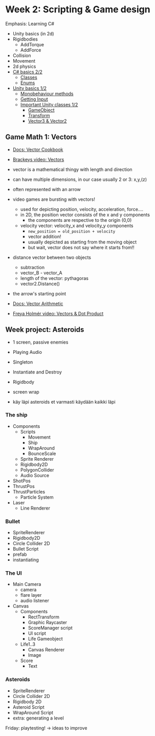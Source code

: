 # Week 2: Scripting & Game design

Emphasis: Learning C#
- Unity basics (in 2d)
- Rigidbodies
	- AddTorque
	- AddForce
- Collision
- Movement
- 2d physics
- [C# basics 2/2](#c-basics)
	- [Classes](#classes)
	- [Enums](#enums)
- [Unity basics 1/2](#unity-basics)
	- [Monobehaviour methods](#monobehaviour-methods)
	- [Getting Input](#getting-input)
	- [Important Unity classes 1/2](#important-unity-classes)
		- [GameObject](#gameobject)
		- [Transform](#transform)
		- [Vector3 & Vector2](#vector3--vector2)



## Game Math 1: Vectors

- [Docs: Vector Cookbook](https://docs.unity3d.com/2019.3/Documentation/Manual/VectorCookbook.html)
- [Brackeys video: Vectors](https://www.youtube.com/watch?v=wXI9_olSrqo)
- vector is a mathematical thingy with length and direction
- can have multiple dimensions, in our case usually 2 or 3: x,y,(z)
- often represented with an arrow
- video games are bursting with vectors!
  - used for depicting position, velocity, acceleration, force....
  - in 2D, the position vector consists of the x and y components
    - the components are respective to the origin (0,0)
  - velocity vector: velocity_x and velocity_y components
    - `new_position = old_position + velocity`
    - vector addition!
    - usually depicted as starting from the moving object
    - but wait, vector does not say where it starts from!!
- distance vector between two objects
  - subtraction
  - vector_B - vector_A
  - length of the vector: pythagoras
  - vector2.Distance()
- the arrow's starting point 

- [Docs: Vector Arithmetic](https://docs.unity3d.com/2019.3/Documentation/Manual/UnderstandingVectorArithmetic.html)

- [Freya Holmér video: Vectors & Dot Product](https://www.youtube.com/watch?v=MOYiVLEnhrw)
## Week project: Asteroids
- 1 screen, passive enemies
- Playing Audio
- Singleton
- Instantiate and Destroy
- Rigidbody
- screen wrap

- käy läpi asteroids et varmasti käydään kaikki läpi

### The ship
- Components
  - Scripts
    - Movement
    - Ship
    - WrapAround
    - BounceScale
  - Sprite Renderer
  - Rigidbody2D
  - PolygonCollider
  - Audio Source
- ShotPos
- ThrustPos
- ThrustParticles
  - Particle System
- Laser
  - Line Renderer

### Bullet

- SpriteRenderer
- Rigidbody2D
- Circle Collider 2D
- Bullet Script
- prefab
- instantiating

### The UI
- Main Camera
  - camera
  - flare layer
  - audio listener
- Canvas
  - Components
    - RectTransform
    - Graphic Raycaster
    - ScoreManager script
    - UI script
    - Life Gameobject
  - Life1..3
    - Canvas Renderer
    - Image
  - Score
    - Text

### Asteroids

- SpriteRenderer
- Circle Collider 2D
- Rigidbody 2D
- Asteroid Script
- WrapAround Script
- extra: generating a level

Friday: playtesting!
-> ideas to improve

